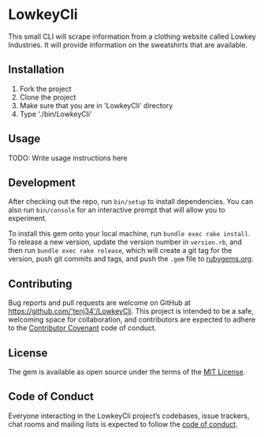 # LowkeyCli

This small CLI will scrape information from a clothing website called Lowkey Industries. It will provide information on the sweatshirts that are available.

## Installation

1) Fork the project
2) Clone the project
3) Make sure that you are in 'LowkeyCli' directory
4) Type './bin/LowkeyCli'

## Usage

TODO: Write usage instructions here

## Development

After checking out the repo, run `bin/setup` to install dependencies. You can also run `bin/console` for an interactive prompt that will allow you to experiment.

To install this gem onto your local machine, run `bundle exec rake install`. To release a new version, update the version number in `version.rb`, and then run `bundle exec rake release`, which will create a git tag for the version, push git commits and tags, and push the `.gem` file to [rubygems.org](https://rubygems.org).

## Contributing

Bug reports and pull requests are welcome on GitHub at https://github.com/'tenj34'/LowkeyCli. This project is intended to be a safe, welcoming space for collaboration, and contributors are expected to adhere to the [Contributor Covenant](http://contributor-covenant.org) code of conduct.

## License

The gem is available as open source under the terms of the [MIT License](https://opensource.org/licenses/MIT).

## Code of Conduct

Everyone interacting in the LowkeyCli project’s codebases, issue trackers, chat rooms and mailing lists is expected to follow the [code of conduct](https://github.com/'tenj34'/LowkeyCli/blob/master/CODE_OF_CONDUCT.md).
